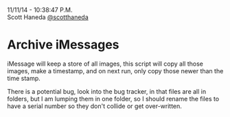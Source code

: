 11/11/14 - 10:38:47 P.M.  
Scott Haneda [@scotthaneda](https://twitter.com/scotthaneda)

# Archive iMessages

iMessage will keep a store of all images, this script will copy all those images, make a timestamp, and on next run, only copy those newer than the time stamp.

There is a potential bug, look into the bug tracker, in that files are all in folders, but I am lumping them in one folder, so I should rename the files to have a serial number so they don't collide or get over-written.